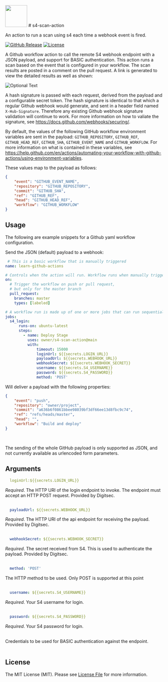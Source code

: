 <img src="../main/src/assets/S4.png" width="70"/>
# s4-scan-action

An action to run a scan using s4 each time a webhook event is fired. 

[![GitHub Release][ico-release]][link-github-release]
[![License][ico-license]](LICENSE)

A Github workflow action to call the remote S4 webhook endpoint with a JSON payload, and support for BASIC authentication. This action runs a scan based on the event that is configured in your workflow. The scan results are posted in a comment on the pull request. A link is generated to view the detailed results as well as shown:

![Optional Text](../main/src/assets/results.png)

A hash signature is passed with each request, 
derived from the payload and a configurable secret token. The hash signature is 
identical to that which a regular Github webhook would generate, and sent in a header 
field named `X-Hub-Signature`. Therefore any existing Github webhook signature 
validation will continue to work. For more information on how to valiate the signature, 
see <https://docs.github.com/webhooks/securing/>.

By default, the values of the following GitHub workflow environment variables are sent in the 
payload: `GITHUB_REPOSITORY`, `GITHUB_REF`, `GITHUB_HEAD_REF`, `GITHUB_SHA`, `GITHUB_EVENT_NAME` 
and `GITHUB_WORKFLOW`. For more information on what is contained in these variables, see 
<https://help.github.com/en/actions/automating-your-workflow-with-github-actions/using-environment-variables>. 

These values map to the payload as follows:

```json
{
    "event": "GITHUB_EVENT_NAME",
    "repository": "GITHUB_REPOSITORY",
    "commit": "GITHUB_SHA",
    "ref": "GITHUB_REF",
    "head": "GITHUB_HEAD_REF",
    "workflow": "GITHUB_WORKFLOW"
}
```
## Usage

The following are example snippets for a Github yaml workflow configuration. <br/>

Send the JSON (default) payload to a webhook:

```yml
 # This is a basic workflow that is manually triggered
name: learn-github-actions

# Controls when the action will run. Workflow runs when manually triggered using the UI or API.
on:
  # Trigger the workflow on push or pull request,
  # but only for the master branch
  pull_request:
    branches: master
    types: [labeled]

# A workflow run is made up of one or more jobs that can run sequentially or in parallel
jobs:
  s4_login:
      runs-on: ubuntu-latest
      steps:
        - name: Deploy Stage
          uses: owner/s4-scan-action@main
          with:
              timeout: 15000 
              loginUrl: ${{secrets.LOGIN_URL}}   
              payloadUrl: ${{secrets.WEBHOOK_URL}}
              webhookSecret: ${{secrets.WEBHOOK_SECRET}}
              username: ${{secrets.S4_USERNAME}}
              password: ${{secrets.S4_PASSWORD}}
              method: 'POST'
```

Will deliver a payload with the following properties:

```json
{
    "event": "push",
    "repository": "owner/project",
    "commit": "a636b6f0861bbee98039bf3df66ee13d8fbc9c74",
    "ref": "refs/heads/master",
    "head": "",
    "workflow": "Build and deploy"
}
```
<br/>

The sending of the whole GitHub payload
is only supported as JSON, and not currently available as urlencoded form parameters.

## Arguments

```yml 
  loginUrl:${{secrets.LOGIN_URL}}  
```

*Required*. The HTTP URI of the login endpoint to invoke. The endpoint must accept 
an HTTP POST request. Provided by Digitsec.<br/><br/>


```yml 
  payloadUrl: ${{secrets.WEBHOOK_URL}}
```

*Required*. The HTTP URI of the api endpoint for receiving the payload. Provided by Digitsec.<br/><br/>

```yml 
  webhookSecret: ${{secrets.WEBHOOK_SECRET}}
```
*Required*. The secret received from S4. This is used to authenticate the payload. Provided by Digitsec. <br/><br/>

```yml 
  method: 'POST'
```
The HTTP method to be used. Only POST is supported at this point <br/><br/>

```yml 
  username: ${{secrets.S4_USERNAME}}
```
*Required*. Your S4 username for login. <br/><br/>

```yml 
  password: ${{secrets.S4_PASSWORD}}
```
*Required*. Your S4 password for login. <br/><br/>

Credentials to be used for BASIC authentication against the endpoint.<br/><br/>


## License

The MIT License (MIT). Please see [License File](LICENSE) for more information.

[ico-release]: https://img.shields.io/github/tag/distributhor/workflow-webhook.svg
[ico-license]: https://img.shields.io/badge/license-MIT-brightgreen.svg
[link-github-release]: https://github.com/distributhor/workflow-webhook/releases
[ico-S4]: ../main/src/assets/S4.png
